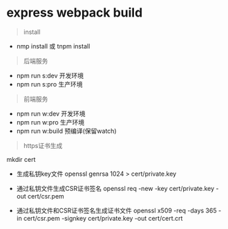 # express webpack build

> install

  * nmp install 或 tnpm install

> 后端服务

  * npm run s:dev 开发环境
  * npm run s:pro 生产环境


> 前端服务

  * npm run w:dev 开发环境
  * npm run w:pro 生产环境
  * npm run w:build 预编译(保留watch)


> https证书生成

  mkdir cert

  * 生成私钥key文件
    openssl genrsa 1024 > cert/private.key

  * 通过私钥文件生成CSR证书签名
    openssl req -new -key cert/private.key -out cert/csr.pem

  * 通过私钥文件和CSR证书签名生成证书文件
    openssl x509 -req -days 365 -in cert/csr.pem -signkey cert/private.key -out cert/cert.crt
